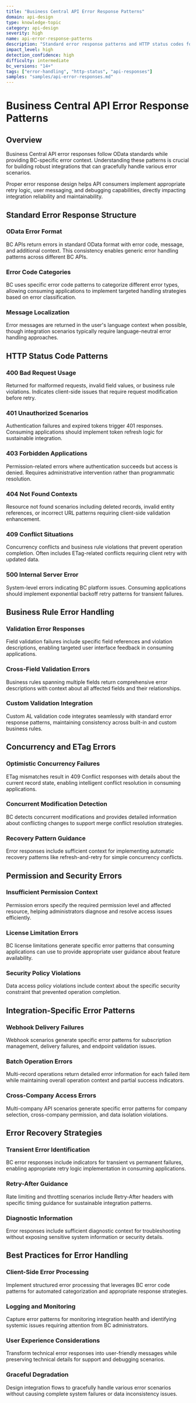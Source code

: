```yaml
---
title: "Business Central API Error Response Patterns"
domain: api-design
type: knowledge-topic
category: api-design
severity: high
name: api-error-response-patterns
description: "Standard error response patterns and HTTP status codes for Business Central APIs"
impact_level: high
detection_confidence: high
difficulty: intermediate
bc_versions: "14+"
tags: ["error-handling", "http-status", "api-responses"]
samples: "samples/api-error-responses.md"
---
```


# Business Central API Error Response Patterns

## Overview

Business Central API error responses follow OData standards while providing BC-specific error context. Understanding these patterns is crucial for building robust integrations that can gracefully handle various error scenarios.

Proper error response design helps API consumers implement appropriate retry logic, user messaging, and debugging capabilities, directly impacting integration reliability and maintainability.

## Standard Error Response Structure

### OData Error Format
BC APIs return errors in standard OData format with error code, message, and additional context. This consistency enables generic error handling patterns across different BC APIs.

### Error Code Categories
BC uses specific error code patterns to categorize different error types, allowing consuming applications to implement targeted handling strategies based on error classification.

### Message Localization
Error messages are returned in the user's language context when possible, though integration scenarios typically require language-neutral error handling approaches.

## HTTP Status Code Patterns

### 400 Bad Request Usage
Returned for malformed requests, invalid field values, or business rule violations. Indicates client-side issues that require request modification before retry.

### 401 Unauthorized Scenarios
Authentication failures and expired tokens trigger 401 responses. Consuming applications should implement token refresh logic for sustainable integration.

### 403 Forbidden Applications
Permission-related errors where authentication succeeds but access is denied. Requires administrative intervention rather than programmatic resolution.

### 404 Not Found Contexts
Resource not found scenarios including deleted records, invalid entity references, or incorrect URL patterns requiring client-side validation enhancement.

### 409 Conflict Situations
Concurrency conflicts and business rule violations that prevent operation completion. Often includes ETag-related conflicts requiring client retry with updated data.

### 500 Internal Server Error
System-level errors indicating BC platform issues. Consuming applications should implement exponential backoff retry patterns for transient failures.

## Business Rule Error Handling

### Validation Error Responses
Field validation failures include specific field references and violation descriptions, enabling targeted user interface feedback in consuming applications.

### Cross-Field Validation Errors
Business rules spanning multiple fields return comprehensive error descriptions with context about all affected fields and their relationships.

### Custom Validation Integration
Custom AL validation code integrates seamlessly with standard error response patterns, maintaining consistency across built-in and custom business rules.

## Concurrency and ETag Errors

### Optimistic Concurrency Failures
ETag mismatches result in 409 Conflict responses with details about the current record state, enabling intelligent conflict resolution in consuming applications.

### Concurrent Modification Detection
BC detects concurrent modifications and provides detailed information about conflicting changes to support merge conflict resolution strategies.

### Recovery Pattern Guidance
Error responses include sufficient context for implementing automatic recovery patterns like refresh-and-retry for simple concurrency conflicts.

## Permission and Security Errors

### Insufficient Permission Context
Permission errors specify the required permission level and affected resource, helping administrators diagnose and resolve access issues efficiently.

### License Limitation Errors
BC license limitations generate specific error patterns that consuming applications can use to provide appropriate user guidance about feature availability.

### Security Policy Violations
Data access policy violations include context about the specific security constraint that prevented operation completion.

## Integration-Specific Error Patterns

### Webhook Delivery Failures
Webhook scenarios generate specific error patterns for subscription management, delivery failures, and endpoint validation issues.

### Batch Operation Errors
Multi-record operations return detailed error information for each failed item while maintaining overall operation context and partial success indicators.

### Cross-Company Access Errors
Multi-company API scenarios generate specific error patterns for company selection, cross-company permission, and data isolation violations.

## Error Recovery Strategies

### Transient Error Identification
BC error responses include indicators for transient vs permanent failures, enabling appropriate retry logic implementation in consuming applications.

### Retry-After Guidance
Rate limiting and throttling scenarios include Retry-After headers with specific timing guidance for sustainable integration patterns.

### Diagnostic Information
Error responses include sufficient diagnostic context for troubleshooting without exposing sensitive system information or security details.

## Best Practices for Error Handling

### Client-Side Error Processing
Implement structured error processing that leverages BC error code patterns for automated categorization and appropriate response strategies.

### Logging and Monitoring
Capture error patterns for monitoring integration health and identifying systemic issues requiring attention from BC administrators.

### User Experience Considerations
Transform technical error responses into user-friendly messages while preserving technical details for support and debugging scenarios.

### Graceful Degradation
Design integration flows to gracefully handle various error scenarios without causing complete system failures or data inconsistency issues.